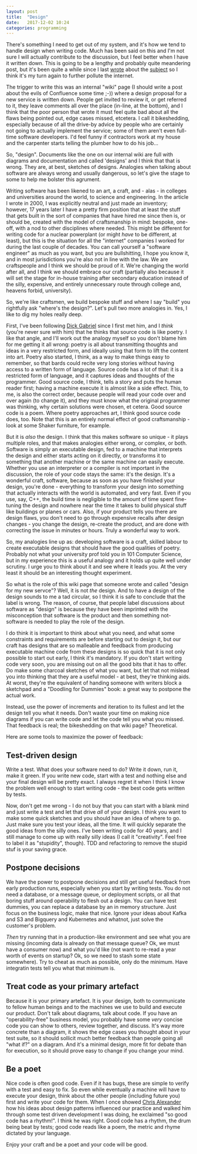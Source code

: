 ```yaml
---
layout: post
title:  "Design"
date:   2017-12-02 10:24
categories: programming
---
```

There's something I need to get out of my system, and it's how we
tend to handle design when writing code. Much has been said on this
and I'm not sure I will actually contribute to the discussion, but
I feel better when I have it written down. This is going to be a
lengthy and probably quite meandering post, but it's been quite a
while since I last
[wrote](http://cdegroot.com/articles/1999-organic-software/) about
the
[subject](http://cdegroot.com/articles/2000-art-science-engineering-craft/)
so I think it's my turn again to further pollute the internet.

The trigger to write this was an internal "wiki" page (I should
write a post about the evils of Confluence some time ;-)) where a
design proposal for a new service is written down. People get invited
to review it, or get referred to it, they leave comments all over
the place (in-line, at the bottom), and I think that the poor person
that wrote it must feel quite bad about all the flaws being pointed
out, edge cases missed, etcetera. I call it bikeshedding, especially
because of all the drive-by advice by people who are certainly not
going to actually implement the service; some of them aren't even
full-time software developers. I'd feel funny if contractors work
at my house and the carpenter starts telling the plumber how to do
his job...

So, "design". Documents like the one on our internal wiki are
full with diagrams and documentation and called 'designs' and I
think that that is wrong. They are, at best, sketches of designs.
Analogies when talking about software are always wrong and usually
dangerous, so let's give the stage to some to help me bolster
this agrument.

Writing software has been likened to an art, a craft, and - alas -
in colleges and universities around the world, to science and
engineering.  In the article I wrote in 2000, I was explicitly
neutral and just made an inventory; however, 17 years later I have
a pretty firm position that at least the stuff that gets built in
the sort of companies that have hired me since then is, or should
be, created with the model of craftsmanship in mind: bespoke,
one-off, with a nod to other disciplines where needed. This might
be different for writing code for a nuclear powerplant (or might
_have_ to be different, at least), but this is the situation for
all the "internet" companies I worked for during the last couple
of decades.  You can call yourself a "software engineer" as much
as you want, but you are bullshitting, I hope you know it, and in
most jurisdictions you're also not in line with the law. We are
craftspeople and I think we should be proud of it. We're changing
the world after all, and I think we should embrace our craft
(partially also because it will set the stage for in-house training
after secondary education instead of the silly, expensive, and
entirely unnecessary route through college and, heavens forbid,
university).

So, we're like craftsmen, we build bespoke stuff and where I say
"build" you rightfully ask "where's the design?". Let's pull two
more analogies in. Yes, I like to dig my holes really deep.

First, I've been following [Dick Gabriel](https://www.dreamsongs.com/)
since I first met him, and I _think_ (you're never sure with him)
that he thinks that source code is like poetry. I like that angle,
and I'll work out the analogy myself so you don't blame him for me
getting it all wrong: poetry is all about transmitting thoughts and
ideas in a very restricted form, and ideally using that form to
lift the content into art. Poetry also started, I think, as a way
to make things easy to remember, so that bards could recite very
long stories without having access to a written form of language.
Source code has a lot of that: it is a restricted form of language,
and it captures ideas and thoughts of the programmer. Good source
code, I think, tells a story and puts the human reader first; having
a machine execute it is almost like a side effect. This, to me, is
also the correct order, because people will read your code over and
over again (to change it), and they must know what the original
programmer was thinking, why certain solutions were chosen, et
cetera. Good source code is a poem. Where poetry approaches art, I
think good source code does, too. Note that this is an entirely
normal effect of good craftsmanship - look at some Shaker furniture,
for example.

But it is _also_ the design. I think that this makes software so
unique - it plays multiple roles, and that makes analogies either
wrong, or complex, or both. Software is simply an executable design,
fed to a machine that interprets the design and either starts acting
on it directly, or transforms it to something that another machine
or the same machine can easily execute. Whether you use an interpreter
or a compiler is not important in the discussion, the role of your
code stays the same: it's the design. It's a wonderful craft,
software, because as soon as you have finished your design, you're
done - everything to transform your design into something that
actually interacts with the world is automated, and very fast. Even
if you use, say, C++, the build time is negligible to the amount of time
spent fine-tuning the design and nowhere near the time it takes to
build physical stuff like buildings or planes or cars. Also, if
your product tells you there are design flaws, you don't need to
go through expensive recalls after design changes - you change the
design, re-create the product, and are done with correcting the
issue in minutes or hours. Truly a wonderful way to work.

So, my analogies line up as: developing software is a craft, skilled
labour to create executable designs that should have the good
qualities of poetry. Probably not what your university prof told
you in 101 Computer Science, but in my experience this is a useful
analogy and it holds up quite well under scrutiny. I urge you to
think about it and see where it leads you. At the very least it
should be an interesting thought experiment.

So what is the role of this wiki page that someone wrote and called
"design for my new servce"? Well, it is not _the_ design. And to
have a design of the design sounds to me a tad circular, so I think
it is safe to conclude that the label is wrong.  The reason, of
course, that people label discussions about software as "design"
is because they have been imprinted with the misconception that
software is the product and then something not-software is needed
to play the role of the design.

I do think it is important to think about what you need, and what
some constraints and requirements are before starting out to design
it, but our craft has designs that are so malleable and feedback
from producing executable machine code from these designs is so
quick that it is not only possible to start out early, I think it's
mandatory. If you don't start writing code very soon, you are missing
out on all the good bits that it has to offer. Do make some charcoal
sketches of what you want, but let that not mislead you into thinking
that they are a useful model - at best, they're thinking aids. At worst,
they're the equivalent of handing someone with writers block a sketchpad
and a "Doodling for Dummies" book: a great way to postpone the actual work.

Instead, use the power of increments and iteration to its fullest
and let the design tell you what it needs. Don't waste your time
on making nice diagrams if you can write code and let the code tell
you what you missed. That feedback is real; the bikeshedding on
that wiki page? Theoretical.

Here are some tools to maximize the power of feedback:

## Test-driven design

Write a test. What does your software need to do? Write it down,
run it, make it green. If you write new code, start with a test and
nothing else and your final design will be pretty exact. I always
regret it when I think I know the problem well enough to start
writing code - the best code gets written by tests.

Now, don't get me wrong - I do not buy that you can start with a
blank mind and just write a test and let that drive _all_ of your
design. I think you want to make some quick sketches and you should
have an idea of where to go. Just make sure you test your ideas,
all the time. It will quickly separate the good ideas from the silly
ones. I've been writing code for 40 years, and I still manage to
come up with really silly ideas (I call it "creativity". Feel free
to label it as "stupidity", though). TDD and refactoring to remove
the stupid stuf is your saving grace.

## Postpone decisions

We have the power to postpone decisions and still get useful feedback
from early production runs, especially when you start by writing
tests. You do not need a database, or a message queue, or deployment
scripts, or all that boring stuff around operability to flesh out
a design. You can have test dummies, you can replace a database by
an in memory structure. Just focus on the business logic,
make that nice. Ignore your ideas about Kafka and S3 and Bigquery
and Kubernetes and whatnot, just solve the customer's problem.

_Then_ try running that in a production-like environment and see
what you are missing (incoming data is already on that message
queue? Ok, we must have a consumer now) and what you'd like (not
want to re-read a year worth of events on startup? Ok, so we need
to stash some state somewhere). Try to cheat as much as possible,
only do the minimum. Have integratin tests tell you what that minimum
is.

## Treat code as your primary artefact

Because it is your primary artefact. It is your design, both to
communicate to fellow human beings and to the machines we use to
build and execute our product. Don't talk about diagrams, talk about
code. If you have an "operability-free" business model, you probably
have some _very_ concise code you can show to others, review together,
and discuss. It's way more concrete than a diagram, it shows the
edge cases you thought about in your test suite, so it should
sollicit much better feedback than people going all "what if?" on
a diagram. And it's a minimal design, more fit for debate than for
execution, so it should prove easy to change if you change your mind.

## Be a poet

Nice code is often good code. Even if it has bugs, these are simple
to verify with a test and easy to fix. So even while eventually a
machine will have to execute your design, think about the other
people (including future you) first and write your code for them.
When I once showed [Chris
Alexander](https://en.wikipedia.org/wiki/Christopher_Alexander) how
his ideas about design patterns influenced our practice and walked
him through some test driven development I was doing, he exclaimed
"so good code has a rhythm!". I think he was right. Good code has
a rhythm, the drum being beat by tests; good code reads like a poem,
the metric and rhyme dictated by your language.

Enjoy your craft and be a poet and your code will be good.

